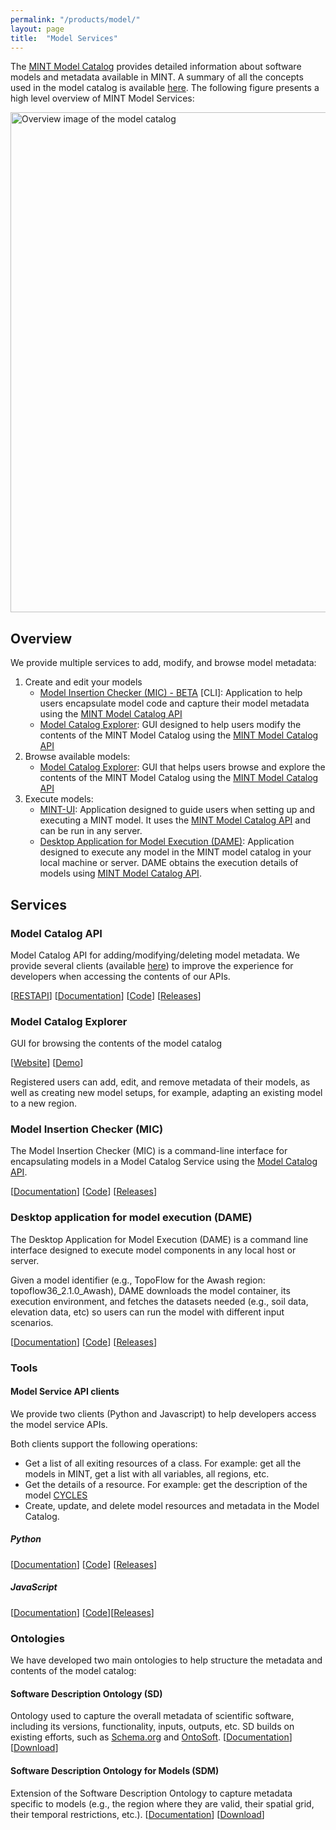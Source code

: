 ```yaml
---
permalink: "/products/model/"
layout: page
title:  "Model Services"
---
```


The [MINT Model Catalog](#model-catalog-api) provides detailed information about software models and metadata available in MINT. 
A summary of all the concepts used in the model catalog is available [here](https://mintproject.readthedocs.io/en/latest/modelcatalog/). The following figure presents a high level overview of MINT Model Services:

<img src="https://mintproject.readthedocs.io/en/latest/figures/insertion.png" alt="Overview image of the model catalog" width="800"/>

## Overview

We provide multiple services to add, modify, and browse model metadata:
1. Create and edit your models 
    - [Model Insertion Checker (MIC) - BETA](#model-insertion-checker-mic) [CLI]: Application to help users encapsulate model code and capture their model metadata using the [MINT Model Catalog API](#model-catalog-api)
    - [Model Catalog Explorer](#model-catalog-explorer): GUI designed to help users modify the contents of the MINT Model Catalog using the [MINT Model Catalog API](#model-catalog-api)
2. Browse available models:
    - [Model Catalog Explorer](#model-catalog-explorer): GUI that helps users browse and explore the contents of the MINT Model Catalog using the [MINT Model Catalog API](#model-catalog-api)
3. Execute models:
    - [MINT-UI](#model-catalog-explorer): Application designed to guide users when setting up  and executing a MINT model. It uses the [MINT Model Catalog API](#model-catalog-api) and can be run in any server. 
    - [Desktop Application for Model Execution (DAME)](https://model-catalog-python-api-client.readthedocs.io/en/latest/example/): Application designed to execute any model in the MINT model catalog in your local machine or server. DAME obtains the execution details of models using [MINT Model Catalog API](#model-catalog-api).

## Services

### Model Catalog API 

Model Catalog API for adding/modifying/deleting model metadata. We provide several clients (available [here](#model-service-api-clients)) to improve the experience for developers when accessing the contents of our APIs.

[[RESTAPI](https://api.models.mint.isi.edu/latest)] [[Documentation](https://model-catalog-python-api-client.readthedocs.io/en/latest/endpoints/)] [[Code](https://github.com/mintproject/model-catalog-api)] [[Releases](https://github.com/mintproject/model-catalog-api/releases)]

### Model Catalog Explorer

GUI for browsing the contents of the model catalog

[[Website](https://models.mint.isi.edu/home)] [[Demo](https://www.youtube.com/watch?v=C9rxGT2k9is)]

Registered users can add, edit, and remove metadata of their models, as well as creating new model setups, for example, adapting an existing model to a new region.

### Model Insertion Checker (MIC)

The Model Insertion Checker (MIC) is a command-line interface for encapsulating models in a Model Catalog Service using the [Model Catalog API](#model-catalog-api).

[[Documentation](https://mic-cli.readthedocs.io/en/latest/)] [[Code](https://github.com/mintproject/mic)] [[Releases](https://github.com/mintproject/mic/releases)]

### Desktop application for model execution (DAME)

The Desktop Application for Model Execution (DAME) is a command line interface designed to execute model components in any local host or server.

Given a model identifier (e.g., TopoFlow for the Awash region: topoflow36_2.1.0_Awash), DAME downloads the model container, its execution environment, and fetches the datasets needed (e.g., soil data, elevation data, etc) so users can run the model with different input scenarios.

[[Documentation](https://dame-cli.readthedocs.io/en/latest/)] [[Code](https://github.com/mintproject/dame_cli/)] [[Releases](https://github.com/mintproject/dame_cli/releases)]

### Tools

#### Model Service API clients

We provide two clients (Python and Javascript) to help developers access the model service APIs.

Both clients support the following operations:

- Get a list of all exiting resources of a class. For example: get all the models in MINT, get a list with all variables, all regions, etc.
- Get the details of a resource. For example: get the description of the model [CYCLES](https://models.mint.isi.edu/models/explore/CYCLES)
- Create, update, and delete model resources and metadata in the Model Catalog. 

##### Python

[[Documentation](https://model-catalog-python-api-client.readthedocs.io/en/latest/)] [[Code](https://github.com/mintproject/model-catalog-python-api-client/)] [[Releases](https://github.com/mintproject/model-catalog-python-api-client/releases)]



##### JavaScript

 [[Documentation](https://github.com/mintproject/model-catalog-fetch-api-client/blob/master/README.md)]  [[Code](https://github.com/mintproject/model-catalog-fetch-api-client)][[Releases](https://github.com/mintproject/model-catalog-fetch-api-client/releases)]


### Ontologies
We have developed two main ontologies to help structure the metadata and contents of the model catalog:

#### Software Description Ontology (SD)
Ontology used to capture the overall metadata of scientific software, including its versions, functionality, inputs, outputs, etc. SD builds on existing efforts, such as [Schema.org](https://schema.org/) and [OntoSoft](https://ontosoft.org/). [[Documentation](https://w3id.org/okn/o/sd)] [[Download](https://github.com/KnowledgeCaptureAndDiscovery/SoftwareDescriptionOntology)]


#### Software Description Ontology for Models (SDM)
Extension of the Software Description Ontology to capture metadata specific to models (e.g., the region where they are valid, their spatial grid, their temporal restrictions, etc.). [[Documentation](https://w3id.org/okn/o/sdm/)] [[Download](https://github.com/mintproject/Mint-ModelCatalog-Ontology)]